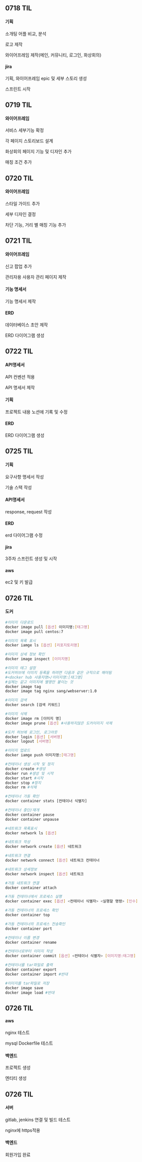 ## 0718 TIL

#### 기획

소개팅 어플 비교, 분석

로고 제작

와이어프레임 제작(메인, 커뮤니티, 로그인, 화상회의)



#### jira

기획, 와이어프레임 epic 및 세부 스토리 생성

스프린트 시작

## 0719 TIL

#### 와이어프레임

서비스 세부기능 확정

각 페이지 스토리보드 설계

화상회의 페이지 기능 및 디자인 추가

매칭 조건 추가

## 0720 TIL

#### 와이어프레임

스타일 가이드 추가

세부 디자인 결정

차단 기능, 거리 별 매칭 기능 추가

## 0721 TIL

#### 와이어프레임

신고 팝업 추가

관리자용 사용자 관리 페이지 제작

#### 기능 명세서

기능 명세서 제작

#### ERD

데이터베이스 초안 제작

ERD 다이어그램 생성

## 0722 TIL

#### API명세서

API 컨벤션 적용

API 명세서 제작

#### 기획

프로젝트 내용 노션에 기록 및 수정

#### ERD

ERD 다이어그램 생성

## 0725 TIL

#### 기획

요구사항 명세서 작성

기술 스택 작성

#### API명세서

response, request 작성

#### ERD

erd 다이어그램 수정

#### jira

3주차 스프린트 생성 및 시작

#### aws

ec2 및 키 발급

## 0726 TIL

#### 도커

```bash
#이미지 다운로드
docker image pull [옵션] 이미지명:[태그명]
docker image pull centos:7

#이미지 목록 표시
docker iamge ls [옵션] [리포지토리명]

#이미지 상세 정보 확인
docker image inspect [이미지명]

#이미지 태그 설정
#도커허브에 이미지 등록을 하려면 다음과 같은 규칙으로 해야됨
#<docker hub 사용자명>/이미지명:[태그명] 
#실체는 같고 이미지에 별명만 붙이는 것
docker image tag 
docker image tag nginx sang/webserver:1.0 

#이미지 검색
docker search [검색 키워드]

#이미지 삭제
docker image rm [이미지 명]
docker image prune [옵션] #사용하지않은 도커이미지 삭제

#도커 허브에 로그인, 로그아웃
docker login [옵션] [서버명]
docker logout [서버명]

#이미지 업로드
docker iamge push 이미지명:[태그명]

#컨테이너 생성 시작 및 정지
docker create #생성
docker run #생성 및 시작
docker start #시작
docker stop #정지
docker rm #삭제

#컨테이너 가동 확인
docker container stats [컨테이너 식별자]

#컨테이너 중단/재개
docker container pause
docker container unpause

#네트워크 목록표시
docker network ls [옵션]

#네트워크 작성
docker network create [옵션] 네트워크

#네트워크 연결
docker network connect [옵션] 네트워크 컨테이너

#네트워크 상세정보
docker network inspect [옵션] 네트워크

#가동 네트워크 연결
docker container attach

#가동 컨테이너에서 프로세스 실행
docker container exec [옵션] <컨테이너 식별자> <실행할 명령> [인수]

#가동 컨테이너의 프로세스 확인
docker container top

#가동 컨테이너의 프로세스 전송확인
docker container port

#컨테이너 이름 변경
docker container rename

#컨테이너로부터 이미지 작성
docker container commit [옵션] <컨테이너 식별자> [이미지명:태그명]

#컨테이너를 tar파일로 출력
docker container export
docker container import #반대

#이미지를 tar파일로 저장
docker image save
docker image load #반대
```

## 0726 TIL

#### aws

nginx 테스트

mysql Dockerfile 테스트

#### 백엔드

프로젝트 생성

엔티티 생성

## 0726 TIL

#### 서버

gitlab, jenkins 연결 및 빌드 테스트

nginx에 https적용

#### 백엔드

회원가입 완료


 
